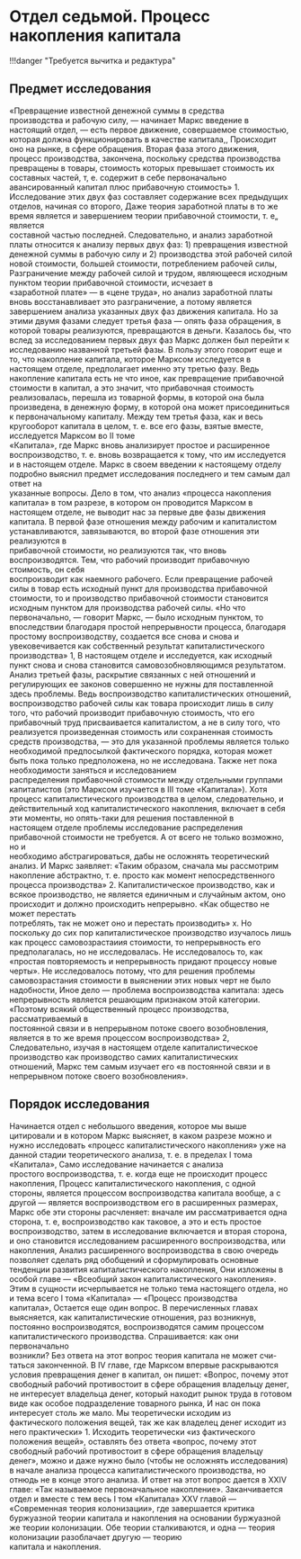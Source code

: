 # Отдел седьмой. Процесс накопления капитала

!!!danger "Требуется вычитка и редактура"

## Предмет исследования

«Превращение известной денежной суммы в средства  
производства и рабочую силу, — начинает Маркс введение в настоящий
отдел, — есть первое движение, совершаемое стоимостью, которая
должна функционировать в качестве капитала,, Происходит оно
на рынке, в сфере обращения. Вторая фаза этого движения, процесс
производства, закончена, поскольку средства производства  
превращены в товары, стоимость которых превышает стоимость их  
составных частей, т, е. содержит в себе первоначально авансированный
капитал плюс прибавочную стоимость» 1. Исследование этих двух
фаз составляет содержание всех предыдущих отделов, начиная со
второго, Даже теория заработной платы в то же время является
и завершением теории прибавочной стоимости, т. е„ является  
составной частью последней. Следовательно, и анализ заработной платы
относится к анализу первых двух фаз: 1) превращения известной
денежной суммы в рабочую силу и 2) производства этой рабочей
силой новой стоимости, большей стоимости, потреблением рабочей
силы, Разграничение между рабочей силой и трудом, являющееся
исходным пунктом теории прибавочной стоимости, исчезает в  
«заработной плате» — в «цене труда», но анализ заработной платы
вновь восстанавливает это разграничение, а потому является  
завершением анализа указанных двух фаз движения капитала.
Но за этими двумя фазами следует третья фаза — опять фаза
обращения, в которой товары реализуются, превращаются в деньги.
Казалось бы, что вслед за исследованием первых двух фаз Маркс
должен был перейти к исследованию названной третьей фазы.
В пользу этого говорит еще и то, что накопление капитала, которое
Марксом исследуется в настоящем отделе, предполагает именно
эту третью фазу. Ведь накопление капитала есть не что иное, как
превращение прибавочной стоимости в капитал, а это значит, что
прибавочная стоимость реализовалась, перешла из товарной формы,
в которой она была произведена, в денежную форму, в которой
она может присоединиться к первоначальному капиталу. Между
тем третья фаза, как и весь кругооборот капитала в целом, т. е. все
его фазы, взятые вместе, исследуется Марксом во II томе  
«Капитала», где Маркс вновь анализирует простое и расширенное  
воспроизводство, т. е. вновь возвращается к тому, что им исследуется и
в настоящем отделе.
Маркс в своем введении к настоящему отделу подробно выяснил
предмет исследования последнего и тем самым дал ответ на  
указанные вопросы.
Дело в том, что анализ «процесса накопления капитала» в том
разрезе, в котором он проводится Марксом в настоящем отделе,
не выводит нас за первые две фазы движения капитала. В первой
фазе отношения между рабочим и капиталистом устанавливаются,
завязываются, во второй фазе отношения эти реализуются в  
прибавочной стоимости, но реализуются так, что вновь воспроизводятся.
Тем, что рабочий производит прибавочную стоимость, он себя  
воспроизводит как наемного рабочего. Если превращение рабочей силы
в товар есть исходный пункт для производства прибавочной  
стоимости, то и производство прибавочной стоимости становится  
исходным пунктом для производства рабочей силы. «Но что  
первоначально, — говорит Маркс, — было исходным пунктом, то  
впоследствии благодаря простой непрерывности процесса, благодаря  
простому воспроизводству, создается все снова и снова и  
увековечивается как собственный результат капиталистического  
производства» 1, В настоящем отделе и исследуется, как исходный пункт
снова и снова становится самовозобновляющимся результатом.
Анализ третьей фазы, раскрытие связанных с ней отношений и  
регулирующих ее законов совершенно не нужны для поставленной здесь
проблемы. Ведь воспроизводство капиталистических отношений,  
воспроизводство рабочей силы как товара происходит лишь в силу
того, что рабочий производит прибавочную стоимость, что его  
прибавочный труд присваивается капиталистом, а не в силу того, что
реализуется произведенная стоимость или сохраненная стоимость
средств производства, — это для указанной проблемы является
только необходимой предпосылкой фактического порядка, которая
может быть пока только предположена, но не исследована.
Также нет пока необходимости заняться и исследованием  
распределения прибавочной стоимости между отдельными группами  
капиталистов (это Марксом изучается в III томе «Капитала»). Хотя  
процесс капиталистического производства в целом, следовательно,
и действительный ход капиталистического накопления, включает
в себя эти моменты, но опять-таки для решения поставленной в  
настоящем отделе проблемы исследование распределения прибавочной
стоимости не требуется. А от всего не только возможно, но и  
необходимо абстрагироваться, дабы не осложнять теоретический анализ.
И Маркс заявляет: «Таким образом, сначала мы рассмотрим  
накопление абстрактно, т. е. просто как момент непосредственного  
процесса производства» 2.
Капиталистическое производство, как и всякое производство,
не является единичным и случайным актом, оно происходит и должно
происходить непрерывно. «Как общество не может перестать  
потреблять, так не может оно и перестать производить» х. Но поскольку
до сих пор капиталистическое производство изучалось лишь как
процесс самовозрастаиия стоимости, то непрерывность его  
предполагалась, но не исследовалась. Не исследовалось то, как «простая
повторяемость и непрерывность придают процессу новые черты».
Не исследовалось потому, что для решения проблемы  
самовозрастания стоимости в выяснении этих новых черт не было надобности,
Иное дело — проблема воспроизводства капитала: здесь  
непрерывность является решающим признаком этой категории. «Поэтому
всякий общественный процесс производства, рассматриваемый в  
постоянной связи и в непрерывном потоке своего возобновления,
является в то же время процессом воспроизводства» 2,
Следовательно, изучая в настоящем отделе капиталистическое
производство как производство самих капиталистических  
отношений, Маркс тем самым изучает его «в постоянной связи и в  
непрерывном потоке своего возобновления».

## Порядок исследования

Начинается отдел с небольшого введения, которое мы выше
цитировали и в котором Маркс выясняет, в каком разрезе можно
и нужно исследовать «процесс капиталистического накопления»
уже на данной стадии теоретического анализа, т. е. в пределах
I тома «Капитала», Само исследование начинается с анализа  
простого воспроизводства, т. е. когда еще не происходит процесс  
накопления, Процесс капиталистического накопления, с одной стороны,
является процессом воспроизводства капитала вообще, а с другой —
является воспроизводством его в расширенных размерах, Маркс
обе эти стороны расчленяет: вначале им рассматривается одна  
сторона, т. е, воспроизводство как таковое, а это и есть простое  
воспроизводство, затем в исследование включается и вторая сторона,
и оно становится исследованием расширенного воспроизводства, или
накопления, Анализ расширенного воспроизводства в свою очередь
позволяет сделать ряд обобщений и сформулировать основные  
тенденции развития капиталистического накопления, Они изложены
в особой главе — «Всеобщий закон капиталистического накопления».
Этим в сущности исчерпывается не только тема настоящего отдела,
но и тема всего I тома «Капитала» — «Процесс производства  
капитала», Остается еще один вопрос. В перечисленных главах  
выясняется, как капиталистические отношения, раз возникнув, постоянно
воспроизводятся, воспроизводятся самим процессом  
капиталистического производства. Спрашивается: как они первоначально  
возникли? Без ответа на этот вопрос теория капитала не может счи-
таться законченной. В IV главе, где Марксом впервые раскрываются
условия превращения денег в капитал, он пишет: «Вопрос, почему
этот свободный рабочий противостоит в сфере обращения владельцу
денег, не интересует владельца денег, который находит рынок труда
в готовом виде как особое подразделение товарного рынка, И нас он
пока интересует столь же мало. Мы теоретически исходим из  
фактического положения вещей, так же как владелец денег исходит из
него практически» 1. Исходить теоретически «из фактического  
положения вещей», оставлять без ответа «вопрос, почему этот свободный
рабочий противостоит в сфере обращения владельцу денег», можно
и даже нужно было (чтобы не осложнять исследования) в начале
анализа процесса капиталистического производства, но отнюдь
не в конце этого анализа. И ответ на этот вопрос дается в XXIV главе:
«Так называемое первоначальное накопление».
Заканчивается отдел и вместе с тем весь I том «Капитала»
XXV главой — «Современная теория колонизации», где завершается
критика буржуазной теории капитала и накопления на основании
буржуазной же теории колонизации. Обе теории сталкиваются, и
одна — теория колонизации разоблачает другую — теорию  
капитала и накопления.

